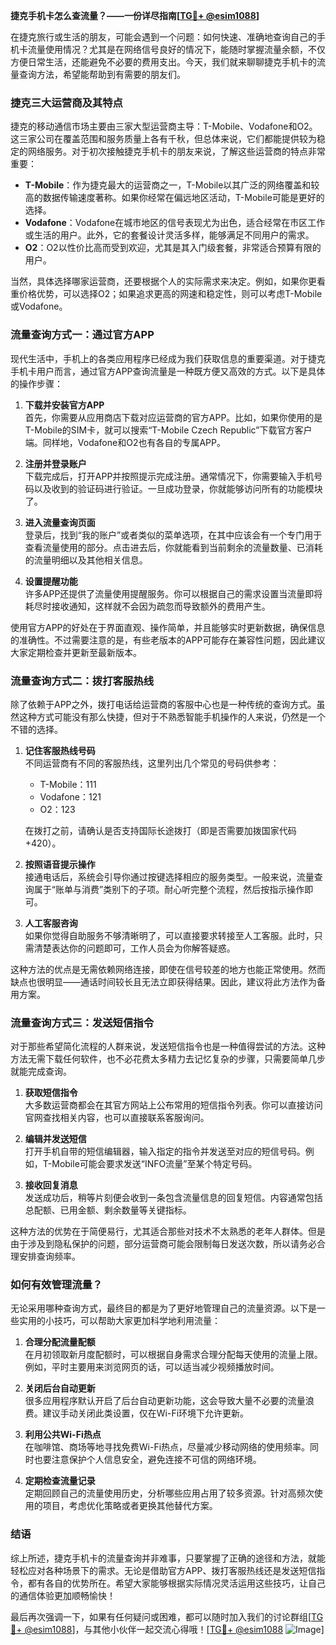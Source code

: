 **捷克手机卡怎么查流量？——一份详尽指南[[TG💪+ @esim1088](https://t.me/s/esim1088)]**

在捷克旅行或生活的朋友，可能会遇到一个问题：如何快速、准确地查询自己的手机卡流量使用情况？尤其是在网络信号良好的情况下，能随时掌握流量余额，不仅方便日常生活，还能避免不必要的费用支出。今天，我们就来聊聊捷克手机卡的流量查询方法，希望能帮助到有需要的朋友们。

### **捷克三大运营商及其特点**

捷克的移动通信市场主要由三家大型运营商主导：T-Mobile、Vodafone和O2。这三家公司在覆盖范围和服务质量上各有千秋，但总体来说，它们都能提供较为稳定的网络服务。对于初次接触捷克手机卡的朋友来说，了解这些运营商的特点非常重要：

- **T-Mobile**：作为捷克最大的运营商之一，T-Mobile以其广泛的网络覆盖和较高的数据传输速度著称。如果你经常在偏远地区活动，T-Mobile可能是更好的选择。
- **Vodafone**：Vodafone在城市地区的信号表现尤为出色，适合经常在市区工作或生活的用户。此外，它的套餐设计灵活多样，能够满足不同用户的需求。
- **O2**：O2以性价比高而受到欢迎，尤其是其入门级套餐，非常适合预算有限的用户。

当然，具体选择哪家运营商，还要根据个人的实际需求来决定。例如，如果你更看重价格优势，可以选择O2；如果追求更高的网速和稳定性，则可以考虑T-Mobile或Vodafone。

### **流量查询方式一：通过官方APP**

现代生活中，手机上的各类应用程序已经成为我们获取信息的重要渠道。对于捷克手机卡用户而言，通过官方APP查询流量是一种既方便又高效的方式。以下是具体的操作步骤：

1. **下载并安装官方APP**  
   首先，你需要从应用商店下载对应运营商的官方APP。比如，如果你使用的是T-Mobile的SIM卡，就可以搜索“T-Mobile Czech Republic”下载官方客户端。同样地，Vodafone和O2也有各自的专属APP。

2. **注册并登录账户**  
   下载完成后，打开APP并按照提示完成注册。通常情况下，你需要输入手机号码以及收到的验证码进行验证。一旦成功登录，你就能够访问所有的功能模块了。

3. **进入流量查询页面**  
   登录后，找到“我的账户”或者类似的菜单选项，在其中应该会有一个专门用于查看流量使用的部分。点击进去后，你就能看到当前剩余的流量数量、已消耗的流量明细以及其他相关信息。

4. **设置提醒功能**  
   许多APP还提供了流量使用提醒服务。你可以根据自己的需求设置当流量即将耗尽时接收通知，这样就不会因为疏忽而导致额外的费用产生。

使用官方APP的好处在于界面直观、操作简单，并且能够实时更新数据，确保信息的准确性。不过需要注意的是，有些老版本的APP可能存在兼容性问题，因此建议大家定期检查并更新至最新版本。

### **流量查询方式二：拨打客服热线**

除了依赖于APP之外，拨打电话给运营商的客服中心也是一种传统的查询方式。虽然这种方式可能没有那么快捷，但对于不熟悉智能手机操作的人来说，仍然是一个不错的选择。

1. **记住客服热线号码**  
   不同运营商有不同的客服热线，这里列出几个常见的号码供参考：
   - T-Mobile：111
   - Vodafone：121
   - O2：123

   在拨打之前，请确认是否支持国际长途拨打（即是否需要加拨国家代码+420）。

2. **按照语音提示操作**  
   接通电话后，系统会引导你通过按键选择相应的服务类型。一般来说，流量查询属于“账单与消费”类别下的子项。耐心听完整个流程，然后按指示操作即可。

3. **人工客服咨询**  
   如果你觉得自助服务不够清晰明了，可以直接要求转接至人工客服。此时，只需清楚表达你的问题即可，工作人员会为你解答疑惑。

这种方法的优点是无需依赖网络连接，即使在信号较差的地方也能正常使用。然而缺点也很明显——通话时间较长且无法立即获得结果。因此，建议将此方法作为备用方案。

### **流量查询方式三：发送短信指令**

对于那些希望简化流程的人群来说，发送短信指令也是一种值得尝试的方法。这种方法无需下载任何软件，也不必花费太多精力去记忆复杂的步骤，只需要简单几步就能完成查询。

1. **获取短信指令**  
   大多数运营商都会在其官方网站上公布常用的短信指令列表。你可以直接访问官网查找相关内容，也可以直接联系客服询问。

2. **编辑并发送短信**  
   打开手机自带的短信编辑器，输入指定的指令并发送至对应的短信号码。例如，T-Mobile可能会要求发送“INFO流量”至某个特定号码。

3. **接收回复消息**  
   发送成功后，稍等片刻便会收到一条包含流量信息的回复短信。内容通常包括总配额、已用金额、剩余数量等关键指标。

这种方法的优势在于简便易行，尤其适合那些对技术不太熟悉的老年人群体。但是由于涉及到隐私保护的问题，部分运营商可能会限制每日发送次数，所以请务必合理安排查询频率。

### **如何有效管理流量？**

无论采用哪种查询方式，最终目的都是为了更好地管理自己的流量资源。以下是一些实用的小技巧，可以帮助大家更加科学地利用流量：

1. **合理分配流量配额**  
   在月初领取新月度配额时，可以根据自身需求合理分配每天使用的流量上限。例如，平时主要用来浏览网页的话，可以适当减少视频播放时间。

2. **关闭后台自动更新**  
   很多应用程序默认开启了后台自动更新功能，这会导致大量不必要的流量浪费。建议手动关闭此类设置，仅在Wi-Fi环境下允许更新。

3. **利用公共Wi-Fi热点**  
   在咖啡馆、商场等地寻找免费Wi-Fi热点，尽量减少移动网络的使用频率。同时也要注意保护个人信息安全，避免连接不可信的网络环境。

4. **定期检查流量记录**  
   定期回顾自己的流量使用历史，分析哪些应用占用了较多资源。针对高频次使用的项目，考虑优化策略或者更换其他替代方案。

### **结语**

综上所述，捷克手机卡的流量查询并非难事，只要掌握了正确的途径和方法，就能轻松应对各种场景下的需求。无论是借助官方APP、拨打客服热线还是发送短信指令，都有各自的优势所在。希望大家能够根据实际情况灵活运用这些技巧，让自己的通信体验更加顺畅愉快！

最后再次强调一下，如果有任何疑问或困难，都可以随时加入我们的讨论群组[[TG💪+ @esim1088](https://t.me/s/esim1088)]，与其他小伙伴一起交流心得哦！[[TG💪+ @esim1088](https://t.me/s/esim1088) ![Image](https://i.postimg.cc/4NQfJmqS/Snipaste-2025-05-13-00-14-12.png)]